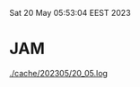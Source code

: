 Sat 20 May 05:53:04 EEST 2023
# JAM
<a href='./cache/202305/20_05.log'>./cache/202305/20_05.log</a>
